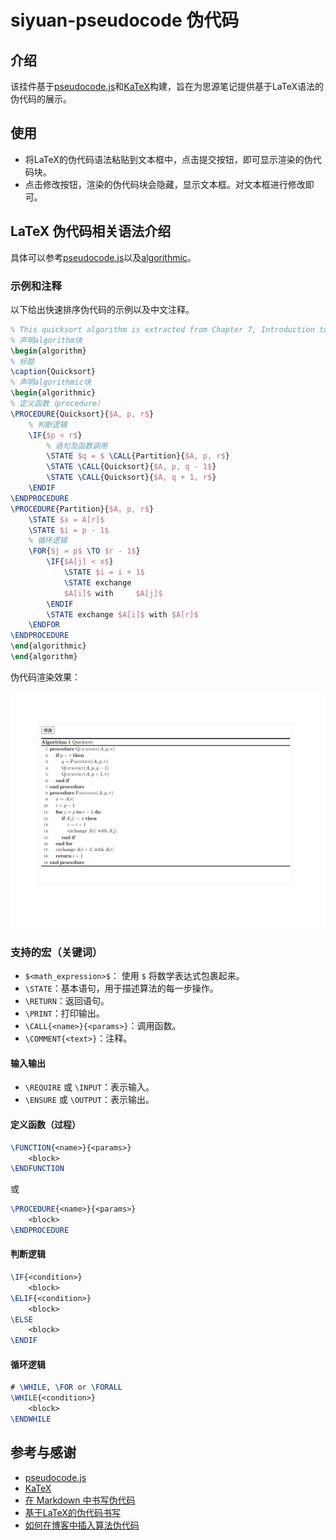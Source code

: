 # siyuan-pseudocode 伪代码

## 介绍

该挂件基于[pseudocode.js](https://github.com/SaswatPadhi/pseudocode.js)和[KaTeX](https://github.com/Khan/KaTeX)构建，旨在为思源笔记提供基于LaTeX语法的伪代码的展示。

## 使用

* 将LaTeX的伪代码语法粘贴到文本框中，点击提交按钮，即可显示渲染的伪代码块。
* 点击修改按钮，渲染的伪代码块会隐藏，显示文本框。对文本框进行修改即可。

## LaTeX 伪代码相关语法介绍

具体可以参考[pseudocode.js](https://github.com/SaswatPadhi/pseudocode.js?tab=readme-ov-file#grammar)以及[algorithmic](https://ctan.org/pkg/algorithms)。

### 示例和注释

以下给出快速排序伪代码的示例以及中文注释。

```latex
% This quicksort algorithm is extracted from Chapter 7, Introduction to Algorithms (3rd edition)
% 声明algorithm块
\begin{algorithm}
% 标题
\caption{Quicksort}
% 声明algorithmic块
\begin{algorithmic}
% 定义函数（procedure）
\PROCEDURE{Quicksort}{$A, p, r$}
    % 判断逻辑
    \IF{$p < r$} 
        % 语句及函数调用
        \STATE $q = $ \CALL{Partition}{$A, p, r$}
        \STATE \CALL{Quicksort}{$A, p, q - 1$}
        \STATE \CALL{Quicksort}{$A, q + 1, r$}
    \ENDIF
\ENDPROCEDURE
\PROCEDURE{Partition}{$A, p, r$}
    \STATE $x = A[r]$
    \STATE $i = p - 1$
    % 循环逻辑
    \FOR{$j = p$ \TO $r - 1$}
        \IF{$A[j] < x$}
            \STATE $i = i + 1$
            \STATE exchange
            $A[i]$ with     $A[j]$
        \ENDIF
        \STATE exchange $A[i]$ with $A[r]$
    \ENDFOR
\ENDPROCEDURE
\end{algorithmic}
\end{algorithm}
```

伪代码渲染效果：

![Quicksort](https://github.com/samonysh/siyuan-pseudocode/blob/main/preview.png)

### 支持的宏（关键词）

* `$<math_expression>$`： 使用 `$` 将数学表达式包裹起来。
* `\STATE`：基本语句，用于描述算法的每一步操作。
* `\RETURN`：返回语句。
* `\PRINT`：打印输出。
* `\CALL{<name>}{<params>}`：调用函数。
* `\COMMENT{<text>}`：注释。

#### 输入输出

* `\REQUIRE` 或 `\INPUT`：表示输入。
* `\ENSURE` 或 `\OUTPUT`：表示输出。

#### 定义函数（过程）

```latex
\FUNCTION{<name>}{<params>}
    <block> 
\ENDFUNCTION
```

或

```latex
\PROCEDURE{<name>}{<params>}
    <block> 
\ENDPROCEDURE
```

#### 判断逻辑

```latex
\IF{<condition>}
    <block>
\ELIF{<condition>}
    <block>
\ELSE
    <block>
\ENDIF
```

#### 循环逻辑

```latex
# \WHILE, \FOR or \FORALL
\WHILE{<condition>}
    <block>
\ENDWHILE
```

## 参考与感谢

* [pseudocode.js](https://github.com/SaswatPadhi/pseudocode.js)
* [KaTeX](https://github.com/Khan/KaTeX)
* [在 Markdown 中书写伪代码](https://zhuanlan.zhihu.com/p/406649966)
* [基于LaTeX的伪代码书写](https://welts.xyz/2022/01/17/pseudocode/)
* [如何在博客中插入算法伪代码](https://zjuguoshuai.gitlab.io/2019/04/26/blog-pseudocode.html)